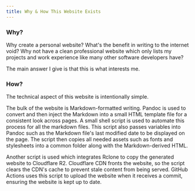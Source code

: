 ```yaml
---
title: Why & How This Website Exists
---
```


### Why?

Why create a personal website? What's the benefit in writing to the internet
void? Why not have a clean professional website which only lists my projects and
work experience like many other software developers have?

The main answer I give is that this is what interests me.

### How?

The technical aspect of this website is intentionally simple.

The bulk of the website is Markdown-formatted writing. Pandoc is used to convert
and then inject the Markdown into a small HTML template file for a consistent
look across pages. A small shell script is used to automate this process for all
the markdown files. This script also passes variables into Pandoc such as the
Markdown file's last modified date to be displayed on the page. The script then
copies all needed assets such as fonts and stylesheets into a common folder
along with the Markdown-derived HTML.

Another script is used which integrates Rclone to copy the generated website to
Cloudflare R2. Cloudflare CDN fronts the website, so the script clears the CDN's
cache to prevent stale content from being served. GitHub Actions uses this
script to upload the website when it receives a commit, ensuring the website is
kept up to date.
